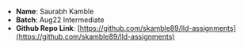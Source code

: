 - **Name**: Saurabh Kamble
- **Batch**: Aug22 Intermediate
- **Github Repo Link**: [https://github.com/skamble89/lld-assignments](https://github.com/skamble89/lld-assignments)
